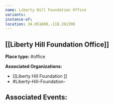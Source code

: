 ```yaml
---
name: Liberty Hill Foundation Office
variants: 
instance-of: 
location: 34.051800,-118.261390
---
```

## [[Liberty Hill Foundation Office]]

**Place type:** #office

**Associated Organizations:** 
- [[Liberty Hill Foundation ]]
- #Liberty-Hill-Foundation-

**Associated Events:** 
- 